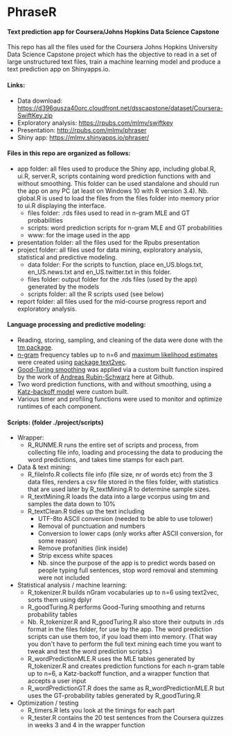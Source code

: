 # PhraseR
#### Text prediction app for Coursera/Johns Hopkins Data Science Capstone

This repo has all the files used for the Coursera Johns Hopkins University Data Science Capstone project which has the objective to read in a set of large unstructured text files, train a machine learning model and produce a text prediction app on Shinyapps.io.

#### Links:
- Data download: https://d396qusza40orc.cloudfront.net/dsscapstone/dataset/Coursera-SwiftKey.zip
- Exploratory analysis: https://rpubs.com/mlmv/swiftkey
- Presentation: http://rpubs.com/mlmv/phraser
- Shiny app: https://mlmv.shinyapps.io/phraser/

#### Files in this repo are organized as follows:
- app folder: all files used to produce the Shiny app, including global.R, ui.R, server.R, scripts containing word prediction functions with and without smoothing. This folder can be used standalone and should run the app on any PC (at least on Windows 10 with R version 3.4). Nb. global.R is used to load the files from the files folder into memory prior to ui.R displaying the interface.
  - files folder: .rds files used to read in n-gram MLE and GT probabilities
  - scripts: word prediction scripts for n-gram MLE and GT probabilities
  - www: for the image used in the app
- presentation folder: all the files used for the Rpubs presentation
- project folder: all files used for data mining, exploratory analysis, statistical and predictive modeling.
  - data folder: For the scripts to function, place en_US.blogs.txt, en_US.news.txt and en_US.twitter.txt in this folder.
  - files folder: output folder for the .rds files (used by the app) generated by the models
  - scripts folder: all the R scripts used (see below)
- report folder: all files used for the mid-course progress report and exploratory analysis.

#### Language processing and predictive modeling:
- Reading, storing, sampling, and cleaning of the data were done with the [tm package](https://cran.r-project.org/web/packages/tm/index.html). 
- [n-gram](https://en.wikipedia.org/wiki/N-gram) frequency tables up to n=6 and [maximum likelihood estimates](https://en.wikipedia.org/wiki/Maximum_likelihood_estimation) were created using [package text2vec](https://cran.r-project.org/web/packages/text2vec/index.html).
- [Good-Turing smoothing](https://en.wikipedia.org/wiki/Good%E2%80%93Turing_frequency_estimation) was applied via a custom built function inspired by the work of [Andreas Rubin-Schwarz](https://github.com/andirs) here at Github.
- Two word prediction functions, with and without smoothing, using a [Katz-backoff model](https://en.wikipedia.org/wiki/Katz%27s_back-off_model) were custom built.
- Various timer and profiling functions were used to monitor and optimize runtimes of each component.

#### Scripts: (folder ./project/scripts)
- Wrapper:
  - R_RUNME.R runs the entire set of scripts and process, from collecting file info, loading and processing the data to producing the word predictions, and takes time stamps for each part.
- Data & text mining:
  - R_fileInfo.R collects file info (file size, nr of words etc) from the 3 data files, renders a csv file stored in the files folder, with statistics that are used later by R_textMining.R to determine sample sizes.
  - R_textMining.R loads the data into a large vcorpus using tm and samples the data down to 10%
  - R_textClean.R tidies up the text including
    - UTF-8to ASCII conversion (needed to be able to use tolower)
    - Removal of punctuation and numbers
    - Conversion to lower caps (only works after ASCII conversion, for some reason)
    - Remove profanities (link inside)
    - Strip excess white spaces
    - Nb. since the purpose of the app is to predict words based on people typing full sentences, stop word removal and stemming were not included
- Statistical analysis / machine learning:
  - R_tokenizer.R builds nGram vocabularies up to n=6 using text2vec, sorts them using dplyr
  - R_goodTuring.R performs Good-Turing smoothing and returns probability tables
  - Nb. R_tokenizer.R and R_goodTuring.R also store their outputs in .rds format in the files folder, for use by the app. The word prediction scripts can use them too, if you load them into memory. (That way you don't have to perform the full text mining each time you want to tweak and test the word prediction scripts.)
  - R_wordPredictionMLE.R uses the MLE tables generated by R_tokenizer.R and creates prediction functions for each n-gram table up to n=6, a Katz-backoff function, and a wrapper function that accepts a user input
  - R_wordPredictionGT.R does the same as R_wordPredictionMLE.R but uses the GT-probability tables generated by R_goodTuring.R
- Optimization / testing
  - R_timers.R lets you look at the timings for each part
  - R_tester.R contains the 20 test sentences from the Coursera quizzes in weeks 3 and 4 in the wrapper function
